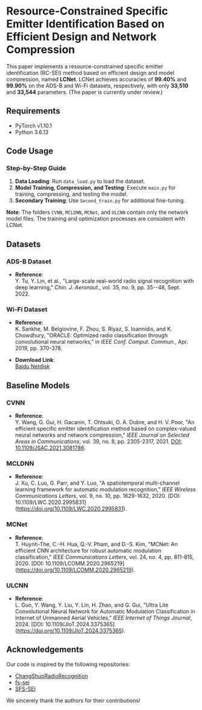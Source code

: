 # Resource-Constrained Specific Emitter Identification Based on Efficient Design and Network Compression

This paper implements a resource-constrained specific emitter identification (RC-SEI) method based on efficient design and model compression, named **LCNet**. LCNet achieves accuracies of **99.40%** and **99.90%** on the ADS-B and Wi-Fi datasets, respectively, with only **33,510** and **33,544** parameters. (The paper is currently under review.)

## Requirements

- PyTorch v1.10.1
- Python 3.6.13

## Code Usage

### Step-by-Step Guide

1. **Data Loading**: Run `data_load.py` to load the dataset.
2. **Model Training, Compression, and Testing**: Execute `main.py` for training, compressing, and testing the model.
3. **Secondary Training**: Use `Second_train.py` for additional fine-tuning.

**Note**: The folders `CVNN`, `MCLDNN`, `MCNet`, and `ULCNN` contain only the network model files. The training and optimization processes are consistent with LCNet.

## Datasets

### ADS-B Dataset
- **Reference**:  
  Y. Tu, Y. Lin, et al., "Large-scale real-world radio signal recognition with deep learning," *Chin. J. Aeronaut.*, vol. 35, no. 9, pp. 35--48, Sept. 2022.

### Wi-Fi Dataset
- **Reference**:  
  K. Sankhe, M. Belgiovine, F. Zhou, S. Riyaz, S. Ioannidis, and K. Chowdhury, "ORACLE: Optimized radio classification through convolutional neural networks," in *IEEE Conf. Comput. Commun.*, Apr. 2019, pp. 370-378.

- **Download Link**:  
  [Baidu Netdisk](https://pan.baidu.com/s/1uGhslNZtqxzNKR3-S6MvUA?pwd=5u3u)

## Baseline Models

### CVNN
- **Reference**:  
  Y. Wang, G. Gui, H. Gacanin, T. Ohtsuki, O. A. Dobre, and H. V. Poor, "An efficient specific emitter identification method based on complex-valued neural networks and network compression," *IEEE Journal on Selected Areas in Communications*, vol. 39, no. 8, pp. 2305-2317, 2021. [DOI: 10.1109/JSAC.2021.3081786](https://doi.org/10.1109/JSAC.2021.3081786)[](https://sci-hub.se/10.1109/JSAC.2021.3081786).

### MCLDNN
- **Reference**:  
  J. Xu, C. Luo, G. Parr, and Y. Luo, "A spatiotemporal multi-channel learning framework for automatic modulation recognition," *IEEE Wireless Communications Letters*, vol. 9, no. 10, pp. 1629-1632, 2020. [DOI: 10.1109/LWC.2020.2995831[](https://sci-hub.se/10.1109/LWC.2020.2995831)](https://doi.org/10.1109/LWC.2020.2995831).

### MCNet
- **Reference**:  
  T. Huynh-The, C.-H. Hua, Q.-V. Pham, and D.-S. Kim, "MCNet: An efficient CNN architecture for robust automatic modulation classification," *IEEE Communications Letters*, vol. 24, no. 4, pp. 811-815, 2020. [DOI: 10.1109/LCOMM.2020.2965219[](https://sci-hub.se/10.1109/LCOMM.2020.2965219)](https://doi.org/10.1109/LCOMM.2020.2965219).

### ULCNN
- **Reference**:  
  L. Guo, Y. Wang, Y. Liu, Y. Lin, H. Zhao, and G. Gui, "Ultra Lite Convolutional Neural Network for Automatic Modulation Classification in Internet of Unmanned Aerial Vehicles," *IEEE Internet of Things Journal*, 2024. [DOI: 10.1109/JIoT.2024.3375365[](https://sci-hub.se/10.1109/JIoT.2024.3375365)](https://doi.org/10.1109/JIoT.2024.3375365).

## Acknowledgements

Our code is inspired by the following repositories:
- [ChangShuoRadioRecognition](https://github.com/Singingkettle/ChangShuoRadioRecognition)
- [fs-sei](https://github.com/beechburgpiestar/fs-sei)
- [SFS-SEI](https://github.com/sleepeach/SFS-SEI)

We sincerely thank the authors for their contributions!

